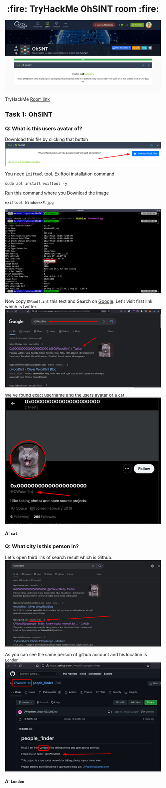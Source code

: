 <h1 align="center">:fire: TryHackMe OhSINT room :fire: </h1>

![preview](images/preview.png)<br/>

TryHackMe [Room link](https://tryhackme.com/room/ohsint)<br/>

## Task 1: OhSINT
### Q: What is this users avatar of?
Download this file by clicking that button<br/>
![download](images/1.png)<br/>

You need `Exiftool` tool. Exiftool installation command<br/>

    sudo apt install exiftool -y

Run this command where you Download the image<br/>

    exiftool WindowsXP.jpg
![exiftool](images/2-exiftools.png)<br/>

Now copy `OWoodflint` this text and Search on [Google](https://www.google.com). Let's visit first link which is twitter.<br/>
![Search Result](images/3-result.png)<br/>

We've found exact username and the users avatar of a `cat`.
![cat](images/4-avatar.png)<br/>

#### A: `cat`

### Q: What city is this person in?
Let's open third link of search result which is Github.<br/>
![github-result](images/5-result-github.png)<br/>

As you can see the same person of github account and his location is `London`.
![github](images/6-location-github.png)<br/>

#### A: `London`